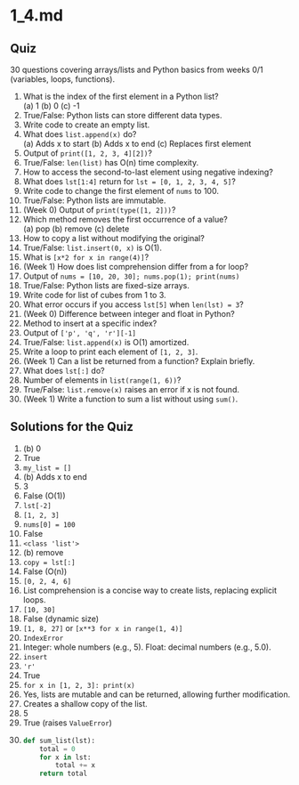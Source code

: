 # 1_4.md

## Quiz
30 questions covering arrays/lists and Python basics from weeks 0/1 (variables, loops, functions).

1. What is the index of the first element in a Python list?  
   (a) 1 (b) 0 (c) -1  
2. True/False: Python lists can store different data types.  
3. Write code to create an empty list.  
4. What does `list.append(x)` do?  
   (a) Adds x to start (b) Adds x to end (c) Replaces first element  
5. Output of `print([1, 2, 3, 4][2])`?  
6. True/False: `len(list)` has O(n) time complexity.  
7. How to access the second-to-last element using negative indexing?  
8. What does `lst[1:4]` return for `lst = [0, 1, 2, 3, 4, 5]`?  
9. Write code to change the first element of `nums` to 100.  
10. True/False: Python lists are immutable.  
11. (Week 0) Output of `print(type([1, 2]))`?  
12. Which method removes the first occurrence of a value?  
    (a) pop (b) remove (c) delete  
13. How to copy a list without modifying the original?  
14. True/False: `list.insert(0, x)` is O(1).  
15. What is `[x*2 for x in range(4)]`?  
16. (Week 1) How does list comprehension differ from a for loop?  
17. Output of `nums = [10, 20, 30]; nums.pop(1); print(nums)`  
18. True/False: Python lists are fixed-size arrays.  
19. Write code for list of cubes from 1 to 3.  
20. What error occurs if you access `lst[5]` when `len(lst) = 3`?  
21. (Week 0) Difference between integer and float in Python?  
22. Method to insert at a specific index?  
23. Output of `['p', 'q', 'r'][-1]`  
24. True/False: `list.append(x)` is O(1) amortized.  
25. Write a loop to print each element of `[1, 2, 3]`.  
26. (Week 1) Can a list be returned from a function? Explain briefly.  
27. What does `lst[:]` do?  
28. Number of elements in `list(range(1, 6))`?  
29. True/False: `list.remove(x)` raises an error if x is not found.  
30. (Week 1) Write a function to sum a list without using `sum()`.  

## Solutions for the Quiz
1. (b) 0  
2. True  
3. `my_list = []`  
4. (b) Adds x to end  
5. 3  
6. False (O(1))  
7. `lst[-2]`  
8. `[1, 2, 3]`  
9. `nums[0] = 100`  
10. False  
11. `<class 'list'>`  
12. (b) remove  
13. `copy = lst[:]`  
14. False (O(n))  
15. `[0, 2, 4, 6]`  
16. List comprehension is a concise way to create lists, replacing explicit loops.  
17. `[10, 30]`  
18. False (dynamic size)  
19. `[1, 8, 27]` or `[x**3 for x in range(1, 4)]`  
20. `IndexError`  
21. Integer: whole numbers (e.g., 5). Float: decimal numbers (e.g., 5.0).  
22. `insert`  
23. `'r'`  
24. True  
25. `for x in [1, 2, 3]: print(x)`  
26. Yes, lists are mutable and can be returned, allowing further modification.  
27. Creates a shallow copy of the list.  
28. 5  
29. True (raises `ValueError`)  
30. ```python
    def sum_list(lst):
        total = 0
        for x in lst:
            total += x
        return total
    ```